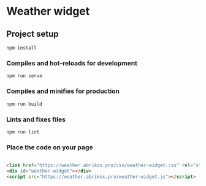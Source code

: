 
# Weather widget

## Project setup
```
npm install
```

### Compiles and hot-reloads for development
```
npm run serve
```

### Compiles and minifies for production
```
npm run build
```

### Lints and fixes files
```
npm run lint
```

### Place the code on your page
```html

<link href="https://weather.abrikos.pro/css/weather-widget.css" rel="stylesheet">
<div id="weather-widget"></div>
<script src="https://weather.abrikos.pro/weather-widget.js"></script>
